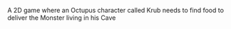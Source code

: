 A 2D game where an Octupus character called Krub needs to find food to deliver the Monster living in his Cave
